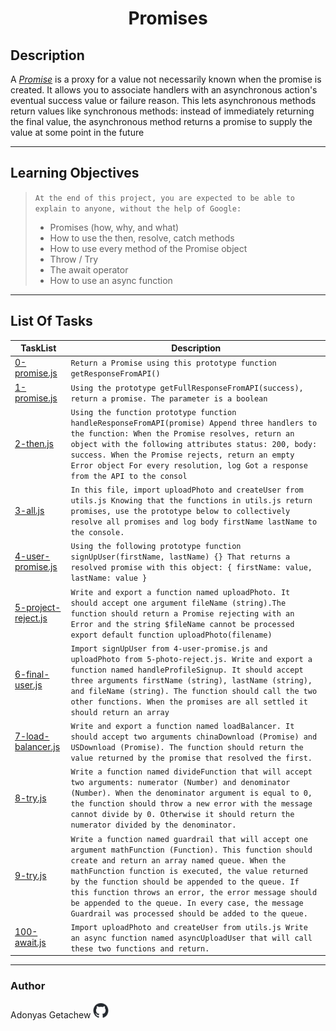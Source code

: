 <h1 align="center"> Promises </h1>

## Description
A *[Promise](https://developer.mozilla.org/en-US/docs/Web/JavaScript/Reference/Global_Objects/Promise)* is a proxy for a value not necessarily known when the promise is created. It allows you to associate handlers with an asynchronous action's eventual success value or failure reason. This lets asynchronous methods return values like synchronous methods: instead of immediately returning the final value, the asynchronous method returns a promise to supply the value at some point in the future 

----------------------------------------------------------------------------------------------------------

## Learning Objectives

> `At the end of this project, you are expected to be able to explain to anyone, without the help of Google:`
> - Promises (how, why, and what)
> - How to use the then, resolve, catch methods
> - How to use every method of the Promise object
> - Throw / Try
> - The await operator
> - How to use an async function
---------------------------------------------------------------------------------------------------------------

##  List Of Tasks

| TaskList | Description |
| -------- | ----------- |
| [0-promise.js](https://github.com/AdonyasG/alx-backend-javascript/blob/main/0x01-ES6_promise/0-promise.js) | `Return a Promise using this prototype function getResponseFromAPI()` |
| [1-promise.js](https://github.com/AdonyasG/alx-backend-javascript/blob/main/0x01-ES6_promise/1-promise.js) | `Using the prototype getFullResponseFromAPI(success), return a promise. The parameter is a boolean` |
| [2-then.js](https://github.com/AdonyasG/alx-backend-javascript/blob/main/0x01-ES6_promise/2-then.js) | `Using the function prototype function handleResponseFromAPI(promise) Append three handlers to the function: When the Promise resolves, return an object with the following attributes status: 200, body: success. When the Promise rejects, return an empty Error object For every resolution, log Got a response from the API to the consol` |
| [3-all.js](https://github.com/AdonyasG/alx-backend-javascript/blob/main/0x01-ES6_promise/3-all.js) | `In this file, import uploadPhoto and createUser from utils.js Knowing that the functions in utils.js return promises, use the prototype below to collectively resolve all promises and log body firstName lastName to the console.` |
| [4-user-promise.js](https://github.com/AdonyasG/alx-backend-javascript/blob/main/0x01-ES6_promise/4-user-promise.js) | `Using the following prototype function signUpUser(firstName, lastName) {} That returns a resolved promise with this object: { firstName: value, lastName: value }` |
| [5-project-reject.js](https://github.com/AdonyasG/alx-backend-javascript/blob/main/0x01-ES6_promise/5-project-reject.js) | `Write and export a function named uploadPhoto. It should accept one argument fileName (string).The function should return a Promise rejecting with an Error and the string $fileName cannot be processed export default function uploadPhoto(filename)` |
| [6-final-user.js](https://github.com/AdonyasG/alx-backend-javascript/blob/main/0x01-ES6_promise/6-final-user.js) | `Import signUpUser from 4-user-promise.js and uploadPhoto from 5-photo-reject.js. Write and export a function named handleProfileSignup. It should accept three arguments firstName (string), lastName (string), and fileName (string). The function should call the two other functions. When the promises are all settled it should return an array` |
| [7-load-balancer.js](https://github.com/AdonyasG/alx-backend-javascript/blob/main/0x01-ES6_promise/7-load-balancer.js) | `Write and export a function named loadBalancer. It should accept two arguments chinaDownload (Promise) and USDownload (Promise). The function should return the value returned by the promise that resolved the first.` |
| [8-try.js](https://github.com/AdonyasG/alx-backend-javascript/blob/main/0x01-ES6_promise/8-try.js) | `Write a function named divideFunction that will accept two arguments: numerator (Number) and denominator (Number). When the denominator argument is equal to 0, the function should throw a new error with the message cannot divide by 0. Otherwise it should return the numerator divided by the denominator.` |
| [9-try.js](https://github.com/AdonyasG/alx-backend-javascript/blob/main/0x01-ES6_promise/9-try.js) | `Write a function named guardrail that will accept one argument mathFunction (Function). This function should create and return an array named queue. When the mathFunction function is executed, the value returned by the function should be appended to the queue. If this function throws an error, the error message should be appended to the queue. In every case, the message Guardrail was processed should be added to the queue.` |
| [100-await.js](https://github.com/AdonyasG/alx-backend-javascript/blob/main/0x01-ES6_promise/100-await.js) | `Import uploadPhoto and createUser from utils.js Write an async function named asyncUploadUser that will call these two functions and return.` |
----------------------------------------------------------------------------------------------------------------------------

### Author

Adonyas Getachew <a href="https://github.com/AdonyasG)"><img src="https://github.com/AdonyasG/alx-backend-javascript/blob/main/0x01-ES6_promise/github-mark.png" width="25"/></a>
